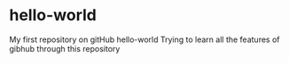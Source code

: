 # hello-world
My first repository on gitHub hello-world
Trying to learn all the features of gibhub through this repository
